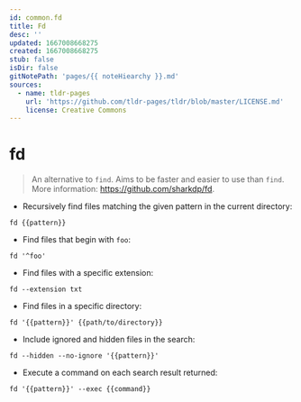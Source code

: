 ```yaml
---
id: common.fd
title: Fd
desc: ''
updated: 1667008668275
created: 1667008668275
stub: false
isDir: false
gitNotePath: 'pages/{{ noteHiearchy }}.md'
sources:
  - name: tldr-pages
    url: 'https://github.com/tldr-pages/tldr/blob/master/LICENSE.md'
    license: Creative Commons
---
```

# fd

> An alternative to `find`.
> Aims to be faster and easier to use than `find`.
> More information: <https://github.com/sharkdp/fd>.

- Recursively find files matching the given pattern in the current directory:

`fd {{pattern}}`

- Find files that begin with `foo`:

`fd '^foo'`

- Find files with a specific extension:

`fd --extension txt`

- Find files in a specific directory:

`fd '{{pattern}}' {{path/to/directory}}`

- Include ignored and hidden files in the search:

`fd --hidden --no-ignore '{{pattern}}'`

- Execute a command on each search result returned:

`fd '{{pattern}}' --exec {{command}}`

